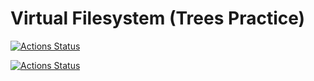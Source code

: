 # Virtual Filesystem (Trees Practice)

[![Actions Status](https://github.com/warpedrhubarb/fs-trees/workflows/CI/badge.svg)](https://github.com/warpedrhubarb/fs-trees/actions)<br>

[![Actions Status](https://github.com/warpedrhubarb/fs-trees/workflows/Linter/badge.svg)](https://github.com/warpedrhubarb/fs-trees/actions)<br>
